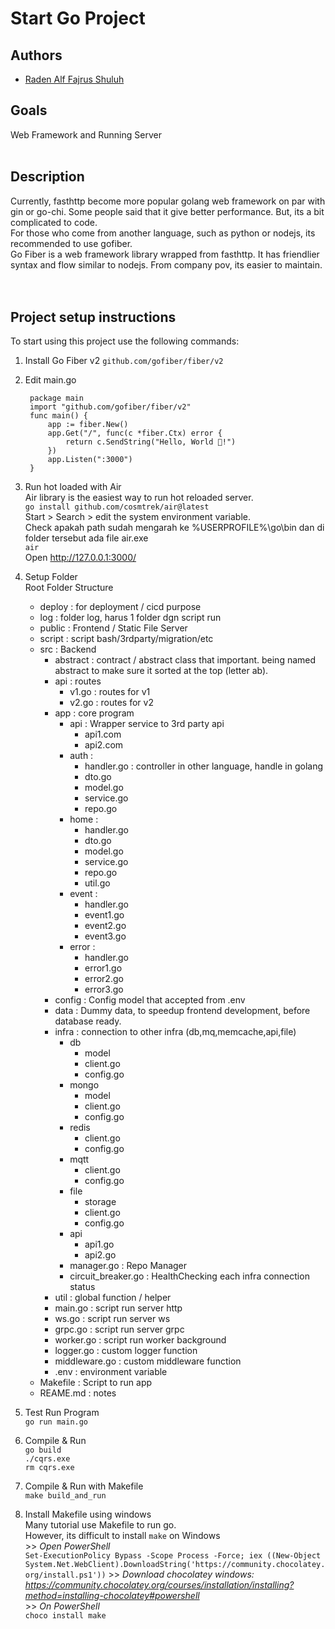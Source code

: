 # Start Go Project

## Authors
- [Raden Alf Fajrus Shuluh](radenfajrus@gmail.com)

## Goals
Web Framework and Running Server
<br></br>

## Description
Currently, fasthttp become more popular golang web framework on par with gin or go-chi. Some people said that it give better performance. But, its a bit complicated to code.  
For those who come from another language, such as python or nodejs, its recommended to use gofiber.  
Go Fiber is a web framework library wrapped from fasthttp. It has friendlier syntax and flow similar to nodejs. From company pov, its easier to maintain.   
<br></br>

## Project setup instructions
To start using this project use the following commands:  

1. Install Go Fiber v2 
`github.com/gofiber/fiber/v2`  

2. Edit main.go 

        package main  
        import "github.com/gofiber/fiber/v2"  
        func main() {
            app := fiber.New()
            app.Get("/", func(c *fiber.Ctx) error {
                return c.SendString("Hello, World 👋!")
            })
            app.Listen(":3000")
        }


3. Run hot loaded with Air  
Air library is the easiest way to run hot reloaded server.  
`go install github.com/cosmtrek/air@latest`  
Start > Search > edit the system environment variable.  
Check apakah path sudah mengarah ke %USERPROFILE%\go\bin  dan di folder tersebut ada file air.exe  
`air`  
Open http://127.0.0.1:3000/

4. Setup Folder  
Root Folder Structure  
    - deploy : for deployment / cicd purpose 
    - log    : folder log, harus 1 folder dgn script run 
    - public     : Frontend / Static File Server
    - script : script bash/3rdparty/migration/etc  
    - src    : Backend  
      - abstract    : contract / abstract class that important. being named abstract to make sure it sorted at the top (letter ab).
      - api    : routes
        - v1.go    : routes for v1
        - v2.go    : routes for v2
      - app    : core program
        - api : Wrapper service to 3rd party api
          - api1.com   
          - api2.com   
        - auth :
          - handler.go  : controller in other language, handle in golang 
          - dto.go
          - model.go
          - service.go
          - repo.go
        - home :
          - handler.go 
          - dto.go
          - model.go
          - service.go
          - repo.go
          - util.go
        - event : 
          - handler.go
          - event1.go
          - event2.go
          - event3.go
        - error : 
          - handler.go
          - error1.go
          - error2.go
          - error3.go
      - config    : Config model that accepted from .env
      - data    : Dummy data, to speedup frontend development, before database ready.
      - infra    : connection to other infra (db,mq,memcache,api,file)  
        - db   
          - model
          - client.go
          - config.go
        - mongo  
          - model
          - client.go
          - config.go
        - redis  
          - client.go
          - config.go
        - mqtt  
          - client.go
          - config.go
        - file  
          - storage
          - client.go
          - config.go
        - api  
          - api1.go
          - api2.go
        - manager.go : Repo Manager
        - circuit_breaker.go : HealthChecking each infra connection status  
      - util    : global function / helper 
      - main.go    : script run server http 
      - ws.go      : script run server ws  
      - grpc.go    : script run server grpc
      - worker.go    : script run worker background
      - logger.go    : custom logger function
      - middleware.go    : custom middleware function
      - .env : environment variable
    - Makefile : Script to run app  
    - REAME.md : notes     
  
  
5. Test Run Program  
`go run main.go`  

6. Compile & Run  
`go build`  
`./cqrs.exe`  
`rm cqrs.exe`  

7. Compile & Run with Makefile  
`make build_and_run`  

8. Install Makefile using windows  
Many tutorial use Makefile to run go.  
However, its difficult to install `make` on Windows  
\>> *Open PowerShell*  
`Set-ExecutionPolicy Bypass -Scope Process -Force; iex ((New-Object System.Net.WebClient).DownloadString('https://community.chocolatey.org/install.ps1'))`
\>> *Download chocolatey windows: https://community.chocolatey.org/courses/installation/installing?method=installing-chocolatey#powershell*  
\>> *On PowerShell*  
`choco install make`



